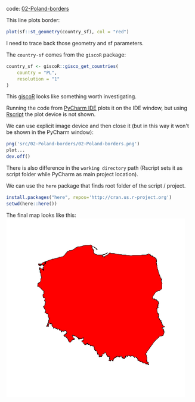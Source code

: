 code: [02-Poland-borders](../src/02-Poland-borders/02-Poland-borders.R)

This line plots border:

```r
plot(sf::st_geometry(country_sf), col = "red")
```

I need to trace back those geometry and sf parameters.

The `country-sf` comes from the `giscoR` package:

```r
country_sf <- giscoR::gisco_get_countries(  
    country = "PL",  
    resolution = "1"  
)
```

This [giscoR](giscoR.md) looks like something worth investigating. 

Running the code from [PyCharm IDE](PyCharm%20IDE.md) plots it on the IDE window, but using [Rscript](Rscript.md) the plot device is not shown.

We can use explicit image device and then close it (but in this way it won't be shown in the PyCharm window):
```r
png('src/02-Poland-borders/02-Poland-borders.png')
plot...
dev.off()
```

There is also difference in the `working directory` path (Rscript sets it as script folder while PyCharm as main project location).

We can use the `here` package that finds root folder of the script / project.

```r
install.packages("here", repos='http://cran.us.r-project.org')  
setwd(here::here())
```

The final map looks like this:
![02-Poland-borders](../src/02-Poland-borders/02-Poland-borders.png)